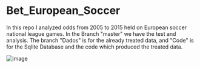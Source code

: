 # Bet_European_Soccer
In this repo I analyzed odds from 2005 to 2015 held on European soccer national league games. 
In the Branch "master" we have the test and analysis. The branch "Dados" is for the already treated data, and "Code" is for the Sqlite Database and the code which produced the treated data.


![image](https://github.com/victortaouil/Bet_European_Soccer/assets/119637079/c9e59020-5431-421a-bb15-3b6683072fc8)
